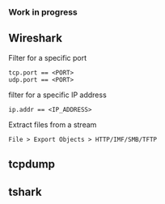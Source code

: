 ### Work in progress

## Wireshark

Filter for a specific port
```
tcp.port == <PORT>
udp.port == <PORT>
```
filter for a specific IP address
```
ip.addr == <IP_ADDRESS>
```
Extract files from a stream
```
File > Export Objects > HTTP/IMF/SMB/TFTP
```

## tcpdump



## tshark

